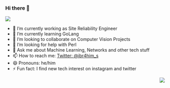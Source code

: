 ### Hi there 👋
![](https://github.com/zeeshanovic/Zeeshanovic/blob/master/SYED.gif)

- 🔭 I’m currently working as Site Reliability Engineer 
- 🌱 I’m currently learning GoLang
- 👯 I’m looking to collaborate on Computer Vision Projects
- 🤔 I’m looking for help with Perl
- 💬 Ask me about Machine Learning, Networks and other tech stuff
- 📫 How to reach me: [Twitter: @ibr4him_s](https://twitter.com/ibr4him_s)
- 😄 Pronouns: he/him
- ⚡ Fun fact: I find new tech interest on instagram and twitter


<img align="right" src="https://github-readme-stats.vercel.app/api?username=zeeshanovic&&show_icons=true&title_color=ffffff&icon_color=bb2acf&text_color=daf7dc&bg_color=151515">
